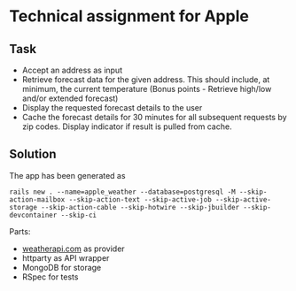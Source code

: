 # Technical assignment for Apple

## Task

- Accept an address as input
- Retrieve forecast data for the given address. This should include, at minimum, the current temperature (Bonus points - Retrieve high/low and/or extended forecast)
- Display the requested forecast details to the user
- Cache the forecast details for 30 minutes for all subsequent requests by zip codes. Display indicator if result is pulled from cache.

## Solution

The app has been generated as

```
rails new . --name=apple_weather --database=postgresql -M --skip-action-mailbox --skip-action-text --skip-active-job --skip-active-storage --skip-action-cable --skip-hotwire --skip-jbuilder --skip-devcontainer --skip-ci
```

Parts:

- [weatherapi.com](https://www.weatherapi.com/) as provider
- httparty as API wrapper
- MongoDB for storage
- RSpec for tests
